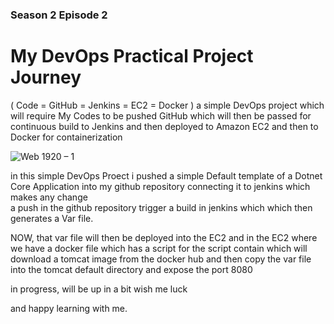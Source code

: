 ### Season 2 Episode 2 

# My DevOps Practical Project Journey
( Code = GitHub = Jenkins = EC2 = Docker ) a simple DevOps project which will require My Codes to be pushed GitHub which will then be passed for continuous build to Jenkins and then deployed to Amazon EC2 and then to Docker for containerization

![Web 1920 – 1](https://user-images.githubusercontent.com/56154525/200328243-b2e9e5df-0655-43fd-a8bb-7b90ce919fb1.png)


in this simple DevOps Proect i pushed a simple Default template of a Dotnet Core Application into my github repository connecting it to jenkins which makes any change  
a push in the github repository trigger a build in jenkins which which then generates a Var file.
 
NOW, that var file will then be deployed into the EC2 and in the EC2 where we have a docker file which has a 
script for the script contain which will download a tomcat image from the docker hub and then copy the var file 
into the tomcat default directory and expose the port 8080


in progress, will be up in a bit wish me luck

and happy learning with me.

